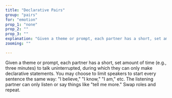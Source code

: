 ```yaml
---
title: "Declarative Pairs"
group: "pairs"
for: "emotion"
prop_1: "none"
prop_2: ""
prop_3: ""
explanation: "Given a theme or prompt, each partner has a short, set amount of time (e.g., three minutes) to talk uninterrupted, during which they can only make declarative statements. You may choose to limit speakers to start every sentence the same way: \"I believe,\" \"I know,\" \"I am,\" etc. The listening partner can only listen or say things like \"tell me more.\" Swap roles and repeat."
zooming: ""

---
```


Given a theme or prompt, each partner has a short, set amount of time (e.g., three minutes) to talk uninterrupted, during which they can only make declarative statements. You may choose to limit speakers to start every sentence the same way: "I believe," "I know," "I am," etc. The listening partner can only listen or say things like "tell me more." Swap roles and repeat.
